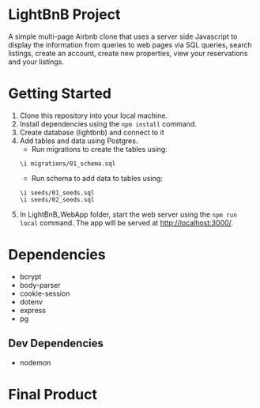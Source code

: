 # LightBnB Project

A simple multi-page Airbnb clone that uses a server side Javascript to display the information from queries to web pages via SQL queries, search listings, create an account, create new properties, view your reservations and your listings.

# Getting Started

1. Clone this repository into your local machine.
2. Install dependencies using the `npm install` command.
3. Create database (lightbnb) and connect to it
4. Add tables and data using Postgres.
    - Run migrations to create the tables using:
    ```
    \i migrations/01_schema.sql
    ```
    - Run schema to add data to tables using:
    ```
    \i seeds/01_seeds.sql
    \i seeds/02_seeds.sql
    ```
4. In LightBnB_WebApp folder, start the web server using the `npm run local` command. The app will be served at <http://localhost:3000/>.

# Dependencies
- bcrypt
- body-parser
- cookie-session
- dotenv
- express
- pg

## Dev Dependencies
- nodemon


# Final Product



